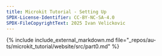 ```yaml
---
title: Microkit Tutorial - Setting Up
SPDX-License-Identifier: CC-BY-NC-SA-4.0
SPDX-FileCopyrightText: 2025 Ivan Velickovic
---
```


{% include include_external_markdown.md
           file="_repos/au-ts/microkit_tutorial/website/src/part0.md" %}
